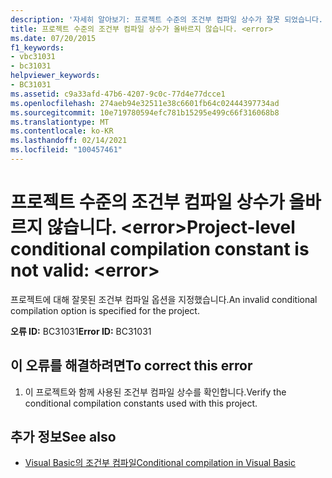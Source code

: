 ```yaml
---
description: '자세히 알아보기: 프로젝트 수준의 조건부 컴파일 상수가 잘못 되었습니다. <error>'
title: 프로젝트 수준의 조건부 컴파일 상수가 올바르지 않습니다. <error>
ms.date: 07/20/2015
f1_keywords:
- vbc31031
- bc31031
helpviewer_keywords:
- BC31031
ms.assetid: c9a33afd-47b6-4207-9c0c-77d4e77dcce1
ms.openlocfilehash: 274aeb94e32511e38c6601fb64c02444397734ad
ms.sourcegitcommit: 10e719780594efc781b15295e499c66f316068b8
ms.translationtype: MT
ms.contentlocale: ko-KR
ms.lasthandoff: 02/14/2021
ms.locfileid: "100457461"
---
```

# <a name="project-level-conditional-compilation-constant-is-not-valid-error"></a><span data-ttu-id="73d19-103">프로젝트 수준의 조건부 컴파일 상수가 올바르지 않습니다. \<error></span><span class="sxs-lookup"><span data-stu-id="73d19-103">Project-level conditional compilation constant is not valid: \<error></span></span>

<span data-ttu-id="73d19-104">프로젝트에 대해 잘못된 조건부 컴파일 옵션을 지정했습니다.</span><span class="sxs-lookup"><span data-stu-id="73d19-104">An invalid conditional compilation option is specified for the project.</span></span>  
  
 <span data-ttu-id="73d19-105">**오류 ID:** BC31031</span><span class="sxs-lookup"><span data-stu-id="73d19-105">**Error ID:** BC31031</span></span>  
  
## <a name="to-correct-this-error"></a><span data-ttu-id="73d19-106">이 오류를 해결하려면</span><span class="sxs-lookup"><span data-stu-id="73d19-106">To correct this error</span></span>  
  
1. <span data-ttu-id="73d19-107">이 프로젝트와 함께 사용된 조건부 컴파일 상수를 확인합니다.</span><span class="sxs-lookup"><span data-stu-id="73d19-107">Verify the conditional compilation constants used with this project.</span></span>  
  
## <a name="see-also"></a><span data-ttu-id="73d19-108">추가 정보</span><span class="sxs-lookup"><span data-stu-id="73d19-108">See also</span></span>

- [<span data-ttu-id="73d19-109">Visual Basic의 조건부 컴파일</span><span class="sxs-lookup"><span data-stu-id="73d19-109">Conditional compilation in Visual Basic</span></span>](../programming-guide/program-structure/conditional-compilation.md)
